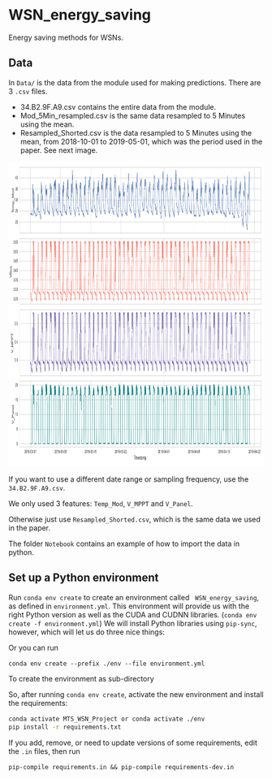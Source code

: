 # WSN_energy_saving
Energy saving methods for WSNs.

## Data

In `Data/` is the data from the module used for making predictions.  There are 3 `.csv` files.

- 34.B2.9F.A9.csv contains the entire data from the module.
- Mod_5Min_resampled.csv is the same data resampled to 5 Minutes using the mean.
- Resampled_Shorted.csv is the data resampled to 5 Minutes using the mean, from 2018-10-01 to 2019-05-01, which was the period used in the paper. See next image.

<img src="Images/Data.png" width="1200" height="600">

If you want to use a different date range or sampling frequency, use the `34.B2.9F.A9.csv`. 

We only used 3 features: `Temp_Mod`, `V_MPPT` and `V_Panel`.

Otherwise just use `Resampled_Shorted.csv`, which is the same data we used in the paper.

The folder `Notebook` contains an example of how to import the data in python.

## Set up a Python environment

Run `conda env create` to create an environment called ` WSN_energy_saving`, as defined in `environment.yml`.
This environment will provide us with the right Python version as well as the CUDA and CUDNN libraries. (`conda env create -f environment.yml`)
We will install Python libraries using `pip-sync`, however, which will let us do three nice things:

Or you can run

```
conda env create --prefix ./env --file environment.yml
```

To create the environment as sub-directory

So, after running `conda env create`, activate the new environment and install the requirements:

```sh
conda activate MTS_WSN_Project or conda activate ./env
pip install -r requirements.txt
```

If you add, remove, or need to update versions of some requirements, edit the `.in` files, then run

```
pip-compile requirements.in && pip-compile requirements-dev.in
```
